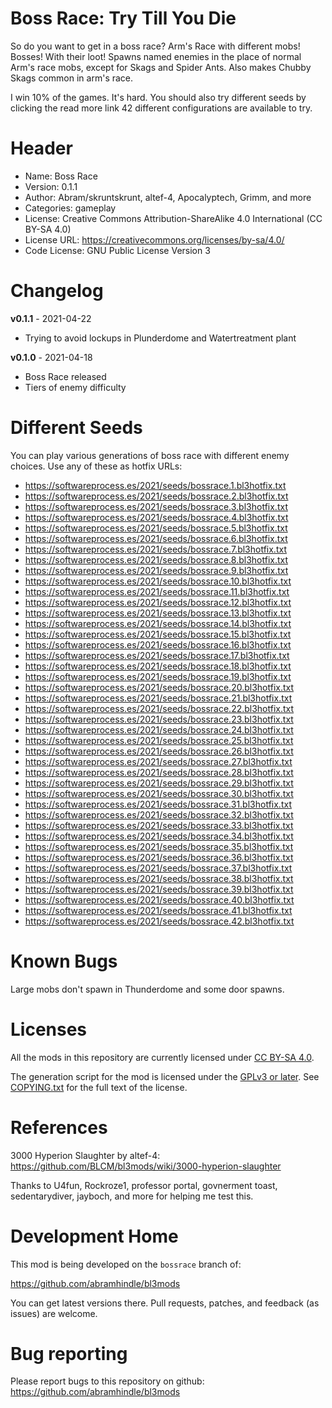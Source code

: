 Boss Race: Try Till You Die
=========

So do you want to get in a boss race? Arm's Race with different mobs!
Bosses! With their loot! Spawns named enemies in the place of normal
Arm's race mobs, except for Skags and Spider Ants. Also makes Chubby
Skags common in arm's race.

I win 10% of the games. It's hard. You should also try different seeds by
clicking the read more link 42 different configurations are available to try.

Header
======
* Name: Boss Race
* Version: 0.1.1
* Author: Abram/skruntskrunt,  altef-4, Apocalyptech, Grimm, and more
* Categories: gameplay
* License: Creative Commons Attribution-ShareAlike 4.0 International (CC BY-SA 4.0)
* License URL: https://creativecommons.org/licenses/by-sa/4.0/
* Code License: GNU Public License Version 3

Changelog
=========

**v0.1.1** - 2021-04-22
 * Trying to avoid lockups in Plunderdome and Watertreatment plant

**v0.1.0** - 2021-04-18
 * Boss Race released
 * Tiers of enemy difficulty

Different Seeds
===============

You can play various generations of boss race with different enemy
choices. Use any of these as hotfix URLs:

*   https://softwareprocess.es/2021/seeds/bossrace.1.bl3hotfix.txt 
*	https://softwareprocess.es/2021/seeds/bossrace.2.bl3hotfix.txt 
*	https://softwareprocess.es/2021/seeds/bossrace.3.bl3hotfix.txt 
*	https://softwareprocess.es/2021/seeds/bossrace.4.bl3hotfix.txt 
*	https://softwareprocess.es/2021/seeds/bossrace.5.bl3hotfix.txt 
*	https://softwareprocess.es/2021/seeds/bossrace.6.bl3hotfix.txt 
*	https://softwareprocess.es/2021/seeds/bossrace.7.bl3hotfix.txt 
*	https://softwareprocess.es/2021/seeds/bossrace.8.bl3hotfix.txt 
*	https://softwareprocess.es/2021/seeds/bossrace.9.bl3hotfix.txt 
*	https://softwareprocess.es/2021/seeds/bossrace.10.bl3hotfix.txt 
*	https://softwareprocess.es/2021/seeds/bossrace.11.bl3hotfix.txt 
*	https://softwareprocess.es/2021/seeds/bossrace.12.bl3hotfix.txt 
*	https://softwareprocess.es/2021/seeds/bossrace.13.bl3hotfix.txt 
*	https://softwareprocess.es/2021/seeds/bossrace.14.bl3hotfix.txt 
*	https://softwareprocess.es/2021/seeds/bossrace.15.bl3hotfix.txt 
*	https://softwareprocess.es/2021/seeds/bossrace.16.bl3hotfix.txt 
*	https://softwareprocess.es/2021/seeds/bossrace.17.bl3hotfix.txt 
*	https://softwareprocess.es/2021/seeds/bossrace.18.bl3hotfix.txt 
*	https://softwareprocess.es/2021/seeds/bossrace.19.bl3hotfix.txt 
*	https://softwareprocess.es/2021/seeds/bossrace.20.bl3hotfix.txt 
*	https://softwareprocess.es/2021/seeds/bossrace.21.bl3hotfix.txt 
*	https://softwareprocess.es/2021/seeds/bossrace.22.bl3hotfix.txt 
*	https://softwareprocess.es/2021/seeds/bossrace.23.bl3hotfix.txt 
*	https://softwareprocess.es/2021/seeds/bossrace.24.bl3hotfix.txt 
*	https://softwareprocess.es/2021/seeds/bossrace.25.bl3hotfix.txt 
*	https://softwareprocess.es/2021/seeds/bossrace.26.bl3hotfix.txt 
*	https://softwareprocess.es/2021/seeds/bossrace.27.bl3hotfix.txt 
*	https://softwareprocess.es/2021/seeds/bossrace.28.bl3hotfix.txt 
*	https://softwareprocess.es/2021/seeds/bossrace.29.bl3hotfix.txt 
*	https://softwareprocess.es/2021/seeds/bossrace.30.bl3hotfix.txt 
*	https://softwareprocess.es/2021/seeds/bossrace.31.bl3hotfix.txt 
*	https://softwareprocess.es/2021/seeds/bossrace.32.bl3hotfix.txt 
*	https://softwareprocess.es/2021/seeds/bossrace.33.bl3hotfix.txt 
*	https://softwareprocess.es/2021/seeds/bossrace.34.bl3hotfix.txt 
*	https://softwareprocess.es/2021/seeds/bossrace.35.bl3hotfix.txt 
*	https://softwareprocess.es/2021/seeds/bossrace.36.bl3hotfix.txt 
*	https://softwareprocess.es/2021/seeds/bossrace.37.bl3hotfix.txt 
*	https://softwareprocess.es/2021/seeds/bossrace.38.bl3hotfix.txt 
*	https://softwareprocess.es/2021/seeds/bossrace.39.bl3hotfix.txt 
*	https://softwareprocess.es/2021/seeds/bossrace.40.bl3hotfix.txt 
*	https://softwareprocess.es/2021/seeds/bossrace.41.bl3hotfix.txt 
*	https://softwareprocess.es/2021/seeds/bossrace.42.bl3hotfix.txt 

Known Bugs
==========

Large mobs don't spawn in Thunderdome and some door spawns.

Licenses
========

All the mods in this repository are currently licensed under
[CC BY-SA 4.0](https://creativecommons.org/licenses/by-sa/4.0/).

The generation script for the mod is licensed under the
[GPLv3 or later](https://www.gnu.org/licenses/quick-guide-gplv3.html).
See [COPYING.txt](../../COPYING.txt) for the full text of the license.

References
==========

3000 Hyperion Slaughter by altef-4: https://github.com/BLCM/bl3mods/wiki/3000-hyperion-slaughter

Thanks to U4fun, Rockroze1, professor portal, govnerment toast, sedentarydiver, jayboch, and more 
for helping me test this.

Development Home
================

This mod is being developed on the `bossrace` branch of:

https://github.com/abramhindle/bl3mods

You can get latest versions there. Pull requests, patches, and
feedback (as issues) are welcome.

Bug reporting
=============

Please report bugs to this repository on github: https://github.com/abramhindle/bl3mods

